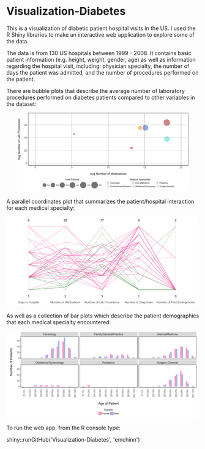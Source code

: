 # Visualization-Diabetes

This is a visualization of diabetic patient hospital visits in the US. I used the R Shiny libraries to make an interactive web application to explore some of the data. 

The data is from 130 US hospitals between 1999 - 2008. It contains basic patient information (e.g. height, weight, gender, age) as well as information regarding the hospital visit, including: physician specialty, the number of days the patient was admitted, and the number of procedures performed on the patient. 

There are bubble plots that describe the average number of laboratory procedures performed on diabetes patients compared to other variables in the dataset: 
<p align="center">
<img src="images/bubble_meds.png" width="450"/> 
</p>

A parallel coordinates plot that summarizes the patient/hospital interaction for each medical specialty:
<p align="center">
<img src="images/parallel.png" width="500"/> 
</p>

As well as a collection of bar plots which describe the patient demographics that each medical specialty encountered:
<p align="center">
<img src="images/hist_weight.png" width="500"/> 
</p>

To run the web app, from the R console type:

shiny::runGitHub('Visualization-Diabetes', 'emchinn')
